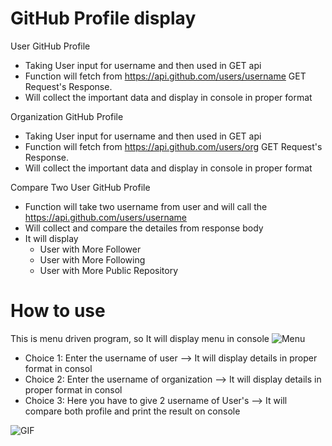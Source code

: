 # GitHub Profile display 

User GitHub Profile
   - Taking User input for username and then used in GET api
   - Function will fetch from https://api.github.com/users/username GET Request's Response. 
   - Will collect the important data and display in console in proper format
   
Organization GitHub Profile
   - Taking User input for username and then used in GET api
   - Function will fetch from https://api.github.com/users/org GET Request's Response. 
   - Will collect the important data and display in console in proper format
   
Compare Two User GitHub Profile
   - Function will take two username from user and will call the https://api.github.com/users/username
   - Will collect and compare the detailes from response body
   - It will display
      - User with More Follower
      - User with More Following
      - User with More Public Repository


# How to use
This is menu driven program, so It will display menu in console
![Menu](https://github.com/ROHAN28SAM/GitHub-Profile-display/blob/main/Images/GitHub%20Profile%20Display.png)

- Choice 1: Enter the username of user
           --> It will display details in proper format in consol
- Choice 2: Enter the username of organization 
           --> It will display details in proper format in consol
- Choice 3: Here you have to give 2 username of User's 
           --> It will compare both profile and print the result on console
           
![GIF](https://github.com/ROHAN28SAM/GitHub-Profile-display/blob/main/Images/GitHub%20Profile%20display.gif)
